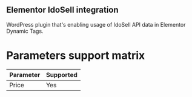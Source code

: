 ## Elementor IdoSell integration

WordPress plugin that's enabling usage of IdoSell API data in Elementor Dynamic Tags.

# Parameters support matrix

| Parameter | Supported |
|-----------|-----------|
| Price     | Yes       |
